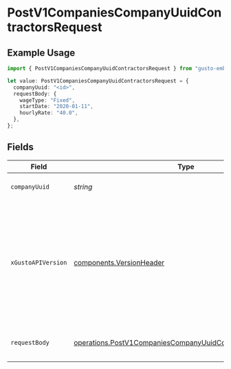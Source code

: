 # PostV1CompaniesCompanyUuidContractorsRequest

## Example Usage

```typescript
import { PostV1CompaniesCompanyUuidContractorsRequest } from "gusto-embedded/models/operations";

let value: PostV1CompaniesCompanyUuidContractorsRequest = {
  companyUuid: "<id>",
  requestBody: {
    wageType: "Fixed",
    startDate: "2020-01-11",
    hourlyRate: "40.0",
  },
};
```

## Fields

| Field                                                                                                                                                                                                                        | Type                                                                                                                                                                                                                         | Required                                                                                                                                                                                                                     | Description                                                                                                                                                                                                                  |
| ---------------------------------------------------------------------------------------------------------------------------------------------------------------------------------------------------------------------------- | ---------------------------------------------------------------------------------------------------------------------------------------------------------------------------------------------------------------------------- | ---------------------------------------------------------------------------------------------------------------------------------------------------------------------------------------------------------------------------- | ---------------------------------------------------------------------------------------------------------------------------------------------------------------------------------------------------------------------------- |
| `companyUuid`                                                                                                                                                                                                                | *string*                                                                                                                                                                                                                     | :heavy_check_mark:                                                                                                                                                                                                           | The UUID of the company                                                                                                                                                                                                      |
| `xGustoAPIVersion`                                                                                                                                                                                                           | [components.VersionHeader](../../models/components/versionheader.md)                                                                                                                                                         | :heavy_minus_sign:                                                                                                                                                                                                           | Determines the date-based API version associated with your API call. If none is provided, your application's [minimum API version](https://docs.gusto.com/embedded-payroll/docs/api-versioning#minimum-api-version) is used. |
| `requestBody`                                                                                                                                                                                                                | [operations.PostV1CompaniesCompanyUuidContractorsRequestBody](../../models/operations/postv1companiescompanyuuidcontractorsrequestbody.md)                                                                                   | :heavy_minus_sign:                                                                                                                                                                                                           | Create an individual or business contractor.                                                                                                                                                                                 |